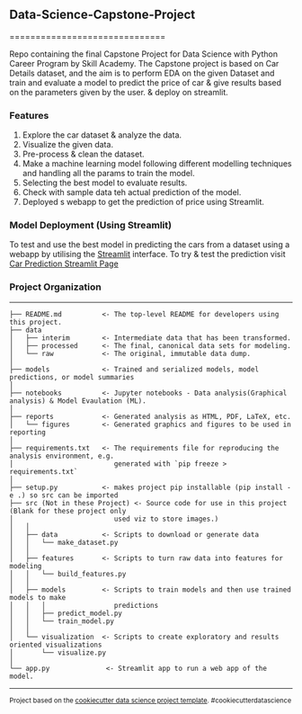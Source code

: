 ## Data-Science-Capstone-Project
==============================

Repo containing the final Capstone Project for Data Science with Python Career Program by Skill Academy. The Capstone project is based on Car Details dataset, and the aim is to perform EDA on the given Dataset and train and evaluate a model to predict the price of car & give results based on the parameters given by the user. & deploy on streamlit.


### Features

1. Explore the car dataset & analyze the data.
2. Visualize the given data.
3. Pre-process & clean the dataset.
4. Make a machine learning model following different modelling techniques and handling all the params to train the model.
5. Selecting the best model to evaluate results.
6. Check with sample data teh actual prediction of the model.
7. Deployed s webapp to get the prediction of price using Streamlit.

### Model Deployment (Using Streamlit)

To test and use the best model in predicting the cars from a dataset using a webapp by utilising the [Streamlit](https://streamlit.io/) interface.
To try & test the prediction visit [Car Prediction Streamlit Page]()

### Project Organization

------------

    ├── README.md          <- The top-level README for developers using this project.
    ├── data
    │   ├── interim        <- Intermediate data that has been transformed.
    │   ├── processed      <- The final, canonical data sets for modeling.
    │   └── raw            <- The original, immutable data dump.
    │
    ├── models             <- Trained and serialized models, model predictions, or model summaries
    │
    ├── notebooks          <- Jupyter notebooks - Data analysis(Graphical analysis) & Model Evaulation (ML).
    │
    ├── reports            <- Generated analysis as HTML, PDF, LaTeX, etc.
    │   └── figures        <- Generated graphics and figures to be used in reporting
    │
    ├── requirements.txt   <- The requirements file for reproducing the analysis environment, e.g.
    │                         generated with `pip freeze > requirements.txt`
    │
    ├── setup.py           <- makes project pip installable (pip install -e .) so src can be imported
    ├── src (Not in these Project) <- Source code for use in this project (Blank for these project only
    │                         used viz to store images.)
    │   │
    │   ├── data           <- Scripts to download or generate data
    │   │   └── make_dataset.py
    │   │
    │   ├── features       <- Scripts to turn raw data into features for modeling
    │   │   └── build_features.py
    │   │
    │   ├── models         <- Scripts to train models and then use trained models to make
    │   │   │                 predictions
    │   │   ├── predict_model.py
    │   │   └── train_model.py
    │   │
    │   └── visualization  <- Scripts to create exploratory and results oriented visualizations
    │       └── visualize.py
    │
    └── app.py              <- Streamlit app to run a web app of the model.


--------

<p><small>Project based on the <a target="_blank" href="https://drivendata.github.io/cookiecutter-data-science/">cookiecutter data science project template</a>. #cookiecutterdatascience</small></p>
